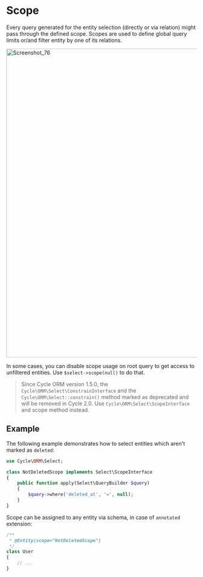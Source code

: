 # Scope
Every query generated for the entity selection (directly or via relation) might pass through the defined scope.
Scopes are used to define global query limits or/and filter entity by one of its relations.

<img width="816" alt="Screenshot_76" src="https://user-images.githubusercontent.com/773481/144860939-f18d4fb0-083a-44fa-9691-73c95ecd069c.png">

In some cases, you can disable scope usage on root query to get access to unfiltered entities. Use `$select->scope(null)` to do that.

> Since Cycle ORM version 1.5.0, the `Cycle\ORM\Select\ConstrainInterface` and
> the `Cycle\ORM\Select::constrain()` method marked as deprecated and will be removed in Cycle 2.0.
> Use `Cycle\ORM\Select\ScopeInterface` and scope method instead.

## Example
The following example demonstrates how to select entities which aren't marked as `deleted`:

```php
use Cycle\ORM\Select;

class NotDeletedScope implements Select\ScopeInterface
{
    public function apply(Select\QueryBuilder $query)
    {
        $query->where('deleted_at', '=', null);
    }
}
```

Scope can be assigned to any entity via schema, in case of `annotated` extension:

```php
/**
 * @Entity(scope="NotDeletedScope")
 */
class User
{
    // ...
}
```
